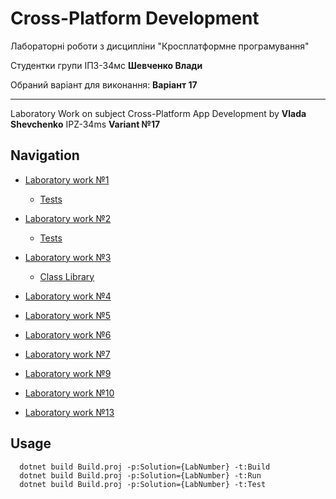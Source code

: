 # Cross-Platform Development


Лабораторні роботи з дисципліни "Кросплатформне програмування"

Студентки групи ІПЗ-34мс **Шевченко Влади**

Обраний варіант для виконання: **Варіант 17**

---

Laboratory Work on subject Cross-Platform App Development by **Vlada Shevchenko** IPZ-34ms **Variant №17**

## Navigation

- [Laboratory work №1](https://github.com/vladashvch/cross-platform-labs/tree/master/Lab1/Lab1)
  - [Tests](https://github.com/vladashvch/cross-platform-labs/tree/master/Lab1/Lab1.Tests)

- [Laboratory work №2](https://github.com/vladashvch/cross-platform-labs/tree/master/Lab2/Lab2)
  - [Tests](https://github.com/vladashvch/cross-platform-labs/tree/master/Lab2/Lab2.Tests)

- [Laboratory work №3](https://github.com/vladashvch/cross-platform-labs/tree/master/Lab3/Lab3)
  - [Class Library](https://github.com/vladashvch/cross-platform-labs/tree/master/Lab3/VShevchenko)

- [Laboratory work №4](https://github.com/vladashvch/cross-platform-labs/tree/master/Lab4)

- [Laboratory work №5](https://github.com/vladashvch/cross-platform-labs/tree/master/Lab5)

- [Laboratory work №6](https://github.com/vladashvch/cross-platform-labs/tree/master/Lab6)

- [Laboratory work №7](https://github.com/vladashvch/cross-platform-labs/tree/master/Lab7)

- [Laboratory work №9](https://github.com/vladashvch/cross-platform-labs/tree/master/Lab9)

- [Laboratory work №10](https://github.com/vladashvch/cross-platform-labs/tree/master/Lab10)

- [Laboratory work №13](https://github.com/vladashvch/cross-platform-labs/tree/master/Lab13)

## Usage

```
  dotnet build Build.proj -p:Solution={LabNumber} -t:Build
  dotnet build Build.proj -p:Solution={LabNumber} -t:Run
  dotnet build Build.proj -p:Solution={LabNumber} -t:Test
```

